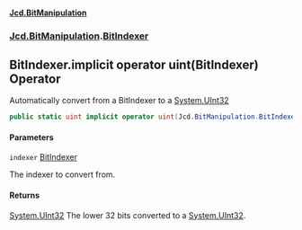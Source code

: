 #### [Jcd.BitManipulation](index.md 'index')

### [Jcd.BitManipulation](Jcd.BitManipulation.md 'Jcd.BitManipulation').[BitIndexer](Jcd.BitManipulation.BitIndexer.md 'Jcd.BitManipulation.BitIndexer')

## BitIndexer.implicit operator uint(BitIndexer) Operator

Automatically convert from a BitIndexer to a [System.UInt32](https://docs.microsoft.com/en-us/dotnet/api/System.UInt32 'System.UInt32')

```csharp
public static uint implicit operator uint(Jcd.BitManipulation.BitIndexer indexer);
```

#### Parameters

<a name='Jcd.BitManipulation.BitIndexer.op_Implicituint(Jcd.BitManipulation.BitIndexer).indexer'></a>

`indexer` [BitIndexer](Jcd.BitManipulation.BitIndexer.md 'Jcd.BitManipulation.BitIndexer')

The indexer to convert from.

#### Returns

[System.UInt32](https://docs.microsoft.com/en-us/dotnet/api/System.UInt32 'System.UInt32')
The lower 32 bits converted to a [System.UInt32](https://docs.microsoft.com/en-us/dotnet/api/System.UInt32 'System.UInt32').